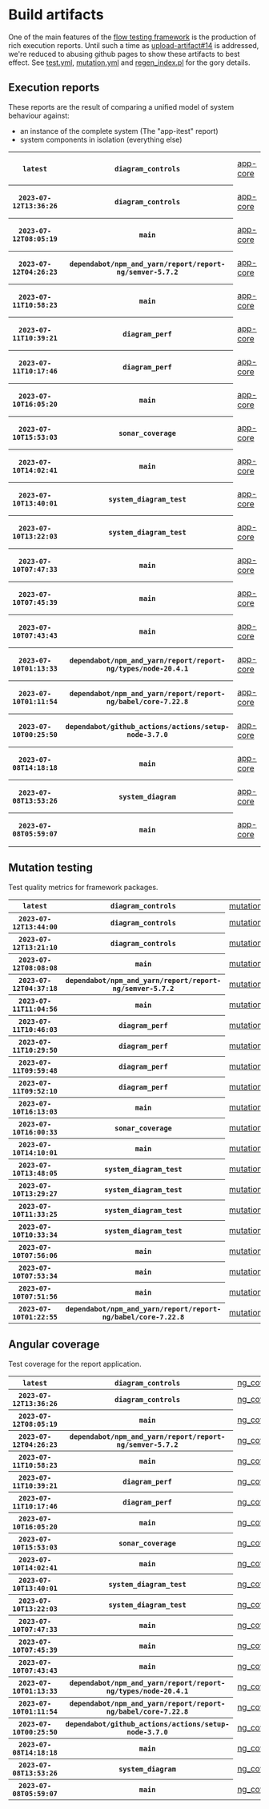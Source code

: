 # Build artifacts

One of the main features of the [flow testing framework](https://github.com/Mastercard/flow) is the production of rich execution reports.
Until such a time as [upload-artifact#14](https://github.com/actions/upload-artifact/issues/14) is addressed, we're reduced to abusing github pages to show these artifacts to best effect.
See [test.yml](https://github.com/Mastercard/flow/blob/main/.github/workflows/test.yml), [mutation.yml](https://github.com/Mastercard/flow/blob/main/.github/workflows/mutation.yml) and [regen_index.pl](https://github.com/Mastercard/flow/blob/pages/regen_index.pl) for the gory details.

## Execution reports

These reports are the result of comparing a unified model of system behaviour against:
 * an instance of the complete system (The "app-itest" report)
 * system components in isolation (everything else)

<!-- start:execution -->
<table>
	<tbody>
		<tr> <th><code>latest</code></th>
			 <th><code>diagram_controls</code></th>
			<td><a href="execution/latest/example/app-core/target/mctf/latest/index.html">app-core</a></td>
			<td><a href="execution/latest/example/app-histogram/target/mctf/latest/index.html">app-histogram</a></td>
			<td><a href="execution/latest/example/app-itest/target/mctf/latest/index.html">app-itest</a></td>
			<td><a href="execution/latest/example/app-queue/target/mctf/latest/index.html">app-queue</a></td>
			<td><a href="execution/latest/example/app-store/target/mctf/latest/index.html">app-store</a></td>
			<td><a href="execution/latest/example/app-ui/target/mctf/latest/index.html">app-ui</a></td>
			<td><a href="execution/latest/example/app-web-ui/target/mctf/latest/index.html">app-web-ui</a></td>
		</tr>
		<tr> <th><code>2023-07-12T13:36:26</code></th>
			 <th><code>diagram_controls</code></th>
			<td><a href="execution/1689168986/example/app-core/target/mctf/latest/index.html">app-core</a></td>
			<td><a href="execution/1689168986/example/app-histogram/target/mctf/latest/index.html">app-histogram</a></td>
			<td><a href="execution/1689168986/example/app-itest/target/mctf/latest/index.html">app-itest</a></td>
			<td><a href="execution/1689168986/example/app-queue/target/mctf/latest/index.html">app-queue</a></td>
			<td><a href="execution/1689168986/example/app-store/target/mctf/latest/index.html">app-store</a></td>
			<td><a href="execution/1689168986/example/app-ui/target/mctf/latest/index.html">app-ui</a></td>
			<td><a href="execution/1689168986/example/app-web-ui/target/mctf/latest/index.html">app-web-ui</a></td>
		</tr>
		<tr> <th><code>2023-07-12T08:05:19</code></th>
			 <th><code>main</code></th>
			<td><a href="execution/1689149119/example/app-core/target/mctf/latest/index.html">app-core</a></td>
			<td><a href="execution/1689149119/example/app-histogram/target/mctf/latest/index.html">app-histogram</a></td>
			<td><a href="execution/1689149119/example/app-itest/target/mctf/latest/index.html">app-itest</a></td>
			<td><a href="execution/1689149119/example/app-queue/target/mctf/latest/index.html">app-queue</a></td>
			<td><a href="execution/1689149119/example/app-store/target/mctf/latest/index.html">app-store</a></td>
			<td><a href="execution/1689149119/example/app-ui/target/mctf/latest/index.html">app-ui</a></td>
			<td><a href="execution/1689149119/example/app-web-ui/target/mctf/latest/index.html">app-web-ui</a></td>
		</tr>
		<tr> <th><code>2023-07-12T04:26:23</code></th>
			 <th><code>dependabot/npm_and_yarn/report/report-ng/semver-5.7.2</code></th>
			<td><a href="execution/1689135983/example/app-core/target/mctf/latest/index.html">app-core</a></td>
			<td><a href="execution/1689135983/example/app-histogram/target/mctf/latest/index.html">app-histogram</a></td>
			<td><a href="execution/1689135983/example/app-itest/target/mctf/latest/index.html">app-itest</a></td>
			<td><a href="execution/1689135983/example/app-queue/target/mctf/latest/index.html">app-queue</a></td>
			<td><a href="execution/1689135983/example/app-store/target/mctf/latest/index.html">app-store</a></td>
			<td><a href="execution/1689135983/example/app-ui/target/mctf/latest/index.html">app-ui</a></td>
			<td><a href="execution/1689135983/example/app-web-ui/target/mctf/latest/index.html">app-web-ui</a></td>
		</tr>
		<tr> <th><code>2023-07-11T10:58:23</code></th>
			 <th><code>main</code></th>
			<td><a href="execution/1689073103/example/app-core/target/mctf/latest/index.html">app-core</a></td>
			<td><a href="execution/1689073103/example/app-histogram/target/mctf/latest/index.html">app-histogram</a></td>
			<td><a href="execution/1689073103/example/app-itest/target/mctf/latest/index.html">app-itest</a></td>
			<td><a href="execution/1689073103/example/app-queue/target/mctf/latest/index.html">app-queue</a></td>
			<td><a href="execution/1689073103/example/app-store/target/mctf/latest/index.html">app-store</a></td>
			<td><a href="execution/1689073103/example/app-ui/target/mctf/latest/index.html">app-ui</a></td>
			<td><a href="execution/1689073103/example/app-web-ui/target/mctf/latest/index.html">app-web-ui</a></td>
		</tr>
		<tr> <th><code>2023-07-11T10:39:21</code></th>
			 <th><code>diagram_perf</code></th>
			<td><a href="execution/1689071961/example/app-core/target/mctf/latest/index.html">app-core</a></td>
			<td><a href="execution/1689071961/example/app-histogram/target/mctf/latest/index.html">app-histogram</a></td>
			<td><a href="execution/1689071961/example/app-itest/target/mctf/latest/index.html">app-itest</a></td>
			<td><a href="execution/1689071961/example/app-queue/target/mctf/latest/index.html">app-queue</a></td>
			<td><a href="execution/1689071961/example/app-store/target/mctf/latest/index.html">app-store</a></td>
			<td><a href="execution/1689071961/example/app-ui/target/mctf/latest/index.html">app-ui</a></td>
			<td><a href="execution/1689071961/example/app-web-ui/target/mctf/latest/index.html">app-web-ui</a></td>
		</tr>
		<tr> <th><code>2023-07-11T10:17:46</code></th>
			 <th><code>diagram_perf</code></th>
			<td><a href="execution/1689070666/example/app-core/target/mctf/latest/index.html">app-core</a></td>
			<td><a href="execution/1689070666/example/app-histogram/target/mctf/latest/index.html">app-histogram</a></td>
			<td><a href="execution/1689070666/example/app-itest/target/mctf/latest/index.html">app-itest</a></td>
			<td><a href="execution/1689070666/example/app-queue/target/mctf/latest/index.html">app-queue</a></td>
			<td><a href="execution/1689070666/example/app-store/target/mctf/latest/index.html">app-store</a></td>
			<td><a href="execution/1689070666/example/app-ui/target/mctf/latest/index.html">app-ui</a></td>
			<td><a href="execution/1689070666/example/app-web-ui/target/mctf/latest/index.html">app-web-ui</a></td>
		</tr>
		<tr> <th><code>2023-07-10T16:05:20</code></th>
			 <th><code>main</code></th>
			<td><a href="execution/1689005120/example/app-core/target/mctf/latest/index.html">app-core</a></td>
			<td><a href="execution/1689005120/example/app-histogram/target/mctf/latest/index.html">app-histogram</a></td>
			<td><a href="execution/1689005120/example/app-itest/target/mctf/latest/index.html">app-itest</a></td>
			<td><a href="execution/1689005120/example/app-queue/target/mctf/latest/index.html">app-queue</a></td>
			<td><a href="execution/1689005120/example/app-store/target/mctf/latest/index.html">app-store</a></td>
			<td><a href="execution/1689005120/example/app-ui/target/mctf/latest/index.html">app-ui</a></td>
			<td><a href="execution/1689005120/example/app-web-ui/target/mctf/latest/index.html">app-web-ui</a></td>
		</tr>
		<tr> <th><code>2023-07-10T15:53:03</code></th>
			 <th><code>sonar_coverage</code></th>
			<td><a href="execution/1689004383/example/app-core/target/mctf/latest/index.html">app-core</a></td>
			<td><a href="execution/1689004383/example/app-histogram/target/mctf/latest/index.html">app-histogram</a></td>
			<td><a href="execution/1689004383/example/app-itest/target/mctf/latest/index.html">app-itest</a></td>
			<td><a href="execution/1689004383/example/app-queue/target/mctf/latest/index.html">app-queue</a></td>
			<td><a href="execution/1689004383/example/app-store/target/mctf/latest/index.html">app-store</a></td>
			<td><a href="execution/1689004383/example/app-ui/target/mctf/latest/index.html">app-ui</a></td>
			<td><a href="execution/1689004383/example/app-web-ui/target/mctf/latest/index.html">app-web-ui</a></td>
		</tr>
		<tr> <th><code>2023-07-10T14:02:41</code></th>
			 <th><code>main</code></th>
			<td><a href="execution/1688997761/example/app-core/target/mctf/latest/index.html">app-core</a></td>
			<td><a href="execution/1688997761/example/app-histogram/target/mctf/latest/index.html">app-histogram</a></td>
			<td><a href="execution/1688997761/example/app-itest/target/mctf/latest/index.html">app-itest</a></td>
			<td><a href="execution/1688997761/example/app-queue/target/mctf/latest/index.html">app-queue</a></td>
			<td><a href="execution/1688997761/example/app-store/target/mctf/latest/index.html">app-store</a></td>
			<td><a href="execution/1688997761/example/app-ui/target/mctf/latest/index.html">app-ui</a></td>
			<td><a href="execution/1688997761/example/app-web-ui/target/mctf/latest/index.html">app-web-ui</a></td>
		</tr>
		<tr> <th><code>2023-07-10T13:40:01</code></th>
			 <th><code>system_diagram_test</code></th>
			<td><a href="execution/1688996401/example/app-core/target/mctf/latest/index.html">app-core</a></td>
			<td><a href="execution/1688996401/example/app-histogram/target/mctf/latest/index.html">app-histogram</a></td>
			<td><a href="execution/1688996401/example/app-itest/target/mctf/latest/index.html">app-itest</a></td>
			<td><a href="execution/1688996401/example/app-queue/target/mctf/latest/index.html">app-queue</a></td>
			<td><a href="execution/1688996401/example/app-store/target/mctf/latest/index.html">app-store</a></td>
			<td><a href="execution/1688996401/example/app-ui/target/mctf/latest/index.html">app-ui</a></td>
			<td><a href="execution/1688996401/example/app-web-ui/target/mctf/latest/index.html">app-web-ui</a></td>
		</tr>
		<tr> <th><code>2023-07-10T13:22:03</code></th>
			 <th><code>system_diagram_test</code></th>
			<td><a href="execution/1688995323/example/app-core/target/mctf/latest/index.html">app-core</a></td>
			<td><a href="execution/1688995323/example/app-histogram/target/mctf/latest/index.html">app-histogram</a></td>
			<td><a href="execution/1688995323/example/app-itest/target/mctf/latest/index.html">app-itest</a></td>
			<td><a href="execution/1688995323/example/app-queue/target/mctf/latest/index.html">app-queue</a></td>
			<td><a href="execution/1688995323/example/app-store/target/mctf/latest/index.html">app-store</a></td>
			<td><a href="execution/1688995323/example/app-ui/target/mctf/latest/index.html">app-ui</a></td>
			<td><a href="execution/1688995323/example/app-web-ui/target/mctf/latest/index.html">app-web-ui</a></td>
		</tr>
		<tr> <th><code>2023-07-10T07:47:33</code></th>
			 <th><code>main</code></th>
			<td><a href="execution/1688975253/example/app-core/target/mctf/latest/index.html">app-core</a></td>
			<td><a href="execution/1688975253/example/app-histogram/target/mctf/latest/index.html">app-histogram</a></td>
			<td><a href="execution/1688975253/example/app-itest/target/mctf/latest/index.html">app-itest</a></td>
			<td><a href="execution/1688975253/example/app-queue/target/mctf/latest/index.html">app-queue</a></td>
			<td><a href="execution/1688975253/example/app-store/target/mctf/latest/index.html">app-store</a></td>
			<td><a href="execution/1688975253/example/app-ui/target/mctf/latest/index.html">app-ui</a></td>
			<td><a href="execution/1688975253/example/app-web-ui/target/mctf/latest/index.html">app-web-ui</a></td>
		</tr>
		<tr> <th><code>2023-07-10T07:45:39</code></th>
			 <th><code>main</code></th>
			<td><a href="execution/1688975139/example/app-core/target/mctf/latest/index.html">app-core</a></td>
			<td><a href="execution/1688975139/example/app-histogram/target/mctf/latest/index.html">app-histogram</a></td>
			<td><a href="execution/1688975139/example/app-itest/target/mctf/latest/index.html">app-itest</a></td>
			<td><a href="execution/1688975139/example/app-queue/target/mctf/latest/index.html">app-queue</a></td>
			<td><a href="execution/1688975139/example/app-store/target/mctf/latest/index.html">app-store</a></td>
			<td><a href="execution/1688975139/example/app-ui/target/mctf/latest/index.html">app-ui</a></td>
			<td><a href="execution/1688975139/example/app-web-ui/target/mctf/latest/index.html">app-web-ui</a></td>
		</tr>
		<tr> <th><code>2023-07-10T07:43:43</code></th>
			 <th><code>main</code></th>
			<td><a href="execution/1688975023/example/app-core/target/mctf/latest/index.html">app-core</a></td>
			<td><a href="execution/1688975023/example/app-histogram/target/mctf/latest/index.html">app-histogram</a></td>
			<td><a href="execution/1688975023/example/app-itest/target/mctf/latest/index.html">app-itest</a></td>
			<td><a href="execution/1688975023/example/app-queue/target/mctf/latest/index.html">app-queue</a></td>
			<td><a href="execution/1688975023/example/app-store/target/mctf/latest/index.html">app-store</a></td>
			<td><a href="execution/1688975023/example/app-ui/target/mctf/latest/index.html">app-ui</a></td>
			<td><a href="execution/1688975023/example/app-web-ui/target/mctf/latest/index.html">app-web-ui</a></td>
		</tr>
		<tr> <th><code>2023-07-10T01:13:33</code></th>
			 <th><code>dependabot/npm_and_yarn/report/report-ng/types/node-20.4.1</code></th>
			<td><a href="execution/1688951613/example/app-core/target/mctf/latest/index.html">app-core</a></td>
			<td><a href="execution/1688951613/example/app-histogram/target/mctf/latest/index.html">app-histogram</a></td>
			<td><a href="execution/1688951613/example/app-itest/target/mctf/latest/index.html">app-itest</a></td>
			<td><a href="execution/1688951613/example/app-queue/target/mctf/latest/index.html">app-queue</a></td>
			<td><a href="execution/1688951613/example/app-store/target/mctf/latest/index.html">app-store</a></td>
			<td><a href="execution/1688951613/example/app-ui/target/mctf/latest/index.html">app-ui</a></td>
			<td><a href="execution/1688951613/example/app-web-ui/target/mctf/latest/index.html">app-web-ui</a></td>
		</tr>
		<tr> <th><code>2023-07-10T01:11:54</code></th>
			 <th><code>dependabot/npm_and_yarn/report/report-ng/babel/core-7.22.8</code></th>
			<td><a href="execution/1688951514/example/app-core/target/mctf/latest/index.html">app-core</a></td>
			<td><a href="execution/1688951514/example/app-histogram/target/mctf/latest/index.html">app-histogram</a></td>
			<td><a href="execution/1688951514/example/app-itest/target/mctf/latest/index.html">app-itest</a></td>
			<td><a href="execution/1688951514/example/app-queue/target/mctf/latest/index.html">app-queue</a></td>
			<td><a href="execution/1688951514/example/app-store/target/mctf/latest/index.html">app-store</a></td>
			<td><a href="execution/1688951514/example/app-ui/target/mctf/latest/index.html">app-ui</a></td>
			<td><a href="execution/1688951514/example/app-web-ui/target/mctf/latest/index.html">app-web-ui</a></td>
		</tr>
		<tr> <th><code>2023-07-10T00:25:50</code></th>
			 <th><code>dependabot/github_actions/actions/setup-node-3.7.0</code></th>
			<td><a href="execution/1688948750/example/app-core/target/mctf/latest/index.html">app-core</a></td>
			<td><a href="execution/1688948750/example/app-histogram/target/mctf/latest/index.html">app-histogram</a></td>
			<td><a href="execution/1688948750/example/app-itest/target/mctf/latest/index.html">app-itest</a></td>
			<td><a href="execution/1688948750/example/app-queue/target/mctf/latest/index.html">app-queue</a></td>
			<td><a href="execution/1688948750/example/app-store/target/mctf/latest/index.html">app-store</a></td>
			<td><a href="execution/1688948750/example/app-ui/target/mctf/latest/index.html">app-ui</a></td>
			<td><a href="execution/1688948750/example/app-web-ui/target/mctf/latest/index.html">app-web-ui</a></td>
		</tr>
		<tr> <th><code>2023-07-08T14:18:18</code></th>
			 <th><code>main</code></th>
			<td><a href="execution/1688825898/example/app-core/target/mctf/latest/index.html">app-core</a></td>
			<td><a href="execution/1688825898/example/app-histogram/target/mctf/latest/index.html">app-histogram</a></td>
			<td><a href="execution/1688825898/example/app-itest/target/mctf/latest/index.html">app-itest</a></td>
			<td><a href="execution/1688825898/example/app-queue/target/mctf/latest/index.html">app-queue</a></td>
			<td><a href="execution/1688825898/example/app-store/target/mctf/latest/index.html">app-store</a></td>
			<td><a href="execution/1688825898/example/app-ui/target/mctf/latest/index.html">app-ui</a></td>
			<td><a href="execution/1688825898/example/app-web-ui/target/mctf/latest/index.html">app-web-ui</a></td>
		</tr>
		<tr> <th><code>2023-07-08T13:53:26</code></th>
			 <th><code>system_diagram</code></th>
			<td><a href="execution/1688824406/example/app-core/target/mctf/latest/index.html">app-core</a></td>
			<td><a href="execution/1688824406/example/app-histogram/target/mctf/latest/index.html">app-histogram</a></td>
			<td><a href="execution/1688824406/example/app-itest/target/mctf/latest/index.html">app-itest</a></td>
			<td><a href="execution/1688824406/example/app-queue/target/mctf/latest/index.html">app-queue</a></td>
			<td><a href="execution/1688824406/example/app-store/target/mctf/latest/index.html">app-store</a></td>
			<td><a href="execution/1688824406/example/app-ui/target/mctf/latest/index.html">app-ui</a></td>
			<td><a href="execution/1688824406/example/app-web-ui/target/mctf/latest/index.html">app-web-ui</a></td>
		</tr>
		<tr> <th><code>2023-07-08T05:59:07</code></th>
			 <th><code>main</code></th>
			<td><a href="execution/1688795947/example/app-core/target/mctf/latest/index.html">app-core</a></td>
			<td><a href="execution/1688795947/example/app-histogram/target/mctf/latest/index.html">app-histogram</a></td>
			<td><a href="execution/1688795947/example/app-itest/target/mctf/latest/index.html">app-itest</a></td>
			<td><a href="execution/1688795947/example/app-queue/target/mctf/latest/index.html">app-queue</a></td>
			<td><a href="execution/1688795947/example/app-store/target/mctf/latest/index.html">app-store</a></td>
			<td><a href="execution/1688795947/example/app-ui/target/mctf/latest/index.html">app-ui</a></td>
			<td><a href="execution/1688795947/example/app-web-ui/target/mctf/latest/index.html">app-web-ui</a></td>
		</tr>
	</tbody>
</table>
<!-- end:execution -->

## Mutation testing

Test quality metrics for framework packages.

<!-- start:mutation -->
<table>
	<tbody>
		<tr> <th><code>latest</code></th>
			 <th><code>diagram_controls</code></th>
			<td><a href="mutation/latest/mutation_report/index.html">mutation</a></td>
		</tr>
		<tr> <th><code>2023-07-12T13:44:00</code></th>
			 <th><code>diagram_controls</code></th>
			<td><a href="mutation/1689169440/mutation_report/index.html">mutation</a></td>
		</tr>
		<tr> <th><code>2023-07-12T13:21:10</code></th>
			 <th><code>diagram_controls</code></th>
			<td><a href="mutation/1689168070/mutation_report/index.html">mutation</a></td>
		</tr>
		<tr> <th><code>2023-07-12T08:08:08</code></th>
			 <th><code>main</code></th>
			<td><a href="mutation/1689149288/mutation_report/index.html">mutation</a></td>
		</tr>
		<tr> <th><code>2023-07-12T04:37:18</code></th>
			 <th><code>dependabot/npm_and_yarn/report/report-ng/semver-5.7.2</code></th>
			<td><a href="mutation/1689136638/mutation_report/index.html">mutation</a></td>
		</tr>
		<tr> <th><code>2023-07-11T11:04:56</code></th>
			 <th><code>main</code></th>
			<td><a href="mutation/1689073496/mutation_report/index.html">mutation</a></td>
		</tr>
		<tr> <th><code>2023-07-11T10:46:03</code></th>
			 <th><code>diagram_perf</code></th>
			<td><a href="mutation/1689072363/mutation_report/index.html">mutation</a></td>
		</tr>
		<tr> <th><code>2023-07-11T10:29:50</code></th>
			 <th><code>diagram_perf</code></th>
			<td><a href="mutation/1689071390/mutation_report/index.html">mutation</a></td>
		</tr>
		<tr> <th><code>2023-07-11T09:59:48</code></th>
			 <th><code>diagram_perf</code></th>
			<td><a href="mutation/1689069588/mutation_report/index.html">mutation</a></td>
		</tr>
		<tr> <th><code>2023-07-11T09:52:10</code></th>
			 <th><code>diagram_perf</code></th>
			<td><a href="mutation/1689069130/mutation_report/index.html">mutation</a></td>
		</tr>
		<tr> <th><code>2023-07-10T16:13:03</code></th>
			 <th><code>main</code></th>
			<td><a href="mutation/1689005583/mutation_report/index.html">mutation</a></td>
		</tr>
		<tr> <th><code>2023-07-10T16:00:33</code></th>
			 <th><code>sonar_coverage</code></th>
			<td><a href="mutation/1689004833/mutation_report/index.html">mutation</a></td>
		</tr>
		<tr> <th><code>2023-07-10T14:10:01</code></th>
			 <th><code>main</code></th>
			<td><a href="mutation/1688998201/mutation_report/index.html">mutation</a></td>
		</tr>
		<tr> <th><code>2023-07-10T13:48:05</code></th>
			 <th><code>system_diagram_test</code></th>
			<td><a href="mutation/1688996885/mutation_report/index.html">mutation</a></td>
		</tr>
		<tr> <th><code>2023-07-10T13:29:27</code></th>
			 <th><code>system_diagram_test</code></th>
			<td><a href="mutation/1688995767/mutation_report/index.html">mutation</a></td>
		</tr>
		<tr> <th><code>2023-07-10T11:33:25</code></th>
			 <th><code>system_diagram_test</code></th>
			<td><a href="mutation/1688988805/mutation_report/index.html">mutation</a></td>
		</tr>
		<tr> <th><code>2023-07-10T10:33:34</code></th>
			 <th><code>system_diagram_test</code></th>
			<td><a href="mutation/1688985214/mutation_report/index.html">mutation</a></td>
		</tr>
		<tr> <th><code>2023-07-10T07:56:06</code></th>
			 <th><code>main</code></th>
			<td><a href="mutation/1688975766/mutation_report/index.html">mutation</a></td>
		</tr>
		<tr> <th><code>2023-07-10T07:53:34</code></th>
			 <th><code>main</code></th>
			<td><a href="mutation/1688975614/mutation_report/index.html">mutation</a></td>
		</tr>
		<tr> <th><code>2023-07-10T07:51:56</code></th>
			 <th><code>main</code></th>
			<td><a href="mutation/1688975516/mutation_report/index.html">mutation</a></td>
		</tr>
		<tr> <th><code>2023-07-10T01:22:55</code></th>
			 <th><code>dependabot/npm_and_yarn/report/report-ng/babel/core-7.22.8</code></th>
			<td><a href="mutation/1688952175/mutation_report/index.html">mutation</a></td>
		</tr>
	</tbody>
</table>
<!-- end:mutation -->

## Angular coverage

Test coverage for the report application.

<!-- start:ng_coverage -->
<table>
	<tbody>
		<tr> <th><code>latest</code></th>
			 <th><code>diagram_controls</code></th>
			<td><a href="ng_coverage/latest/report/index.html">ng_coverage</a></td>
		</tr>
		<tr> <th><code>2023-07-12T13:36:26</code></th>
			 <th><code>diagram_controls</code></th>
			<td><a href="ng_coverage/1689168986/report/index.html">ng_coverage</a></td>
		</tr>
		<tr> <th><code>2023-07-12T08:05:19</code></th>
			 <th><code>main</code></th>
			<td><a href="ng_coverage/1689149119/report/index.html">ng_coverage</a></td>
		</tr>
		<tr> <th><code>2023-07-12T04:26:23</code></th>
			 <th><code>dependabot/npm_and_yarn/report/report-ng/semver-5.7.2</code></th>
			<td><a href="ng_coverage/1689135983/report/index.html">ng_coverage</a></td>
		</tr>
		<tr> <th><code>2023-07-11T10:58:23</code></th>
			 <th><code>main</code></th>
			<td><a href="ng_coverage/1689073103/report/index.html">ng_coverage</a></td>
		</tr>
		<tr> <th><code>2023-07-11T10:39:21</code></th>
			 <th><code>diagram_perf</code></th>
			<td><a href="ng_coverage/1689071961/report/index.html">ng_coverage</a></td>
		</tr>
		<tr> <th><code>2023-07-11T10:17:46</code></th>
			 <th><code>diagram_perf</code></th>
			<td><a href="ng_coverage/1689070666/report/index.html">ng_coverage</a></td>
		</tr>
		<tr> <th><code>2023-07-10T16:05:20</code></th>
			 <th><code>main</code></th>
			<td><a href="ng_coverage/1689005120/report/index.html">ng_coverage</a></td>
		</tr>
		<tr> <th><code>2023-07-10T15:53:03</code></th>
			 <th><code>sonar_coverage</code></th>
			<td><a href="ng_coverage/1689004383/report/index.html">ng_coverage</a></td>
		</tr>
		<tr> <th><code>2023-07-10T14:02:41</code></th>
			 <th><code>main</code></th>
			<td><a href="ng_coverage/1688997761/report/index.html">ng_coverage</a></td>
		</tr>
		<tr> <th><code>2023-07-10T13:40:01</code></th>
			 <th><code>system_diagram_test</code></th>
			<td><a href="ng_coverage/1688996401/report/index.html">ng_coverage</a></td>
		</tr>
		<tr> <th><code>2023-07-10T13:22:03</code></th>
			 <th><code>system_diagram_test</code></th>
			<td><a href="ng_coverage/1688995323/report/index.html">ng_coverage</a></td>
		</tr>
		<tr> <th><code>2023-07-10T07:47:33</code></th>
			 <th><code>main</code></th>
			<td><a href="ng_coverage/1688975253/report/index.html">ng_coverage</a></td>
		</tr>
		<tr> <th><code>2023-07-10T07:45:39</code></th>
			 <th><code>main</code></th>
			<td><a href="ng_coverage/1688975139/report/index.html">ng_coverage</a></td>
		</tr>
		<tr> <th><code>2023-07-10T07:43:43</code></th>
			 <th><code>main</code></th>
			<td><a href="ng_coverage/1688975023/report/index.html">ng_coverage</a></td>
		</tr>
		<tr> <th><code>2023-07-10T01:13:33</code></th>
			 <th><code>dependabot/npm_and_yarn/report/report-ng/types/node-20.4.1</code></th>
			<td><a href="ng_coverage/1688951613/report/index.html">ng_coverage</a></td>
		</tr>
		<tr> <th><code>2023-07-10T01:11:54</code></th>
			 <th><code>dependabot/npm_and_yarn/report/report-ng/babel/core-7.22.8</code></th>
			<td><a href="ng_coverage/1688951514/report/index.html">ng_coverage</a></td>
		</tr>
		<tr> <th><code>2023-07-10T00:25:50</code></th>
			 <th><code>dependabot/github_actions/actions/setup-node-3.7.0</code></th>
			<td><a href="ng_coverage/1688948750/report/index.html">ng_coverage</a></td>
		</tr>
		<tr> <th><code>2023-07-08T14:18:18</code></th>
			 <th><code>main</code></th>
			<td><a href="ng_coverage/1688825898/report/index.html">ng_coverage</a></td>
		</tr>
		<tr> <th><code>2023-07-08T13:53:26</code></th>
			 <th><code>system_diagram</code></th>
			<td><a href="ng_coverage/1688824406/report/index.html">ng_coverage</a></td>
		</tr>
		<tr> <th><code>2023-07-08T05:59:07</code></th>
			 <th><code>main</code></th>
			<td><a href="ng_coverage/1688795947/report/index.html">ng_coverage</a></td>
		</tr>
	</tbody>
</table>
<!-- end:ng_coverage -->